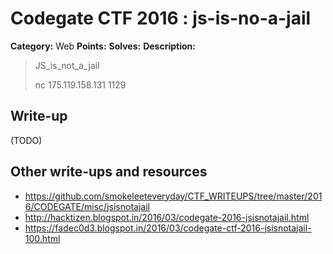 # Codegate CTF 2016 : js-is-no-a-jail

**Category:** Web
**Points:** 
**Solves:** 
**Description:**

> JS_is_not_a_jail
> 
> nc 175.119.158.131 1129
> 


## Write-up

(TODO)

## Other write-ups and resources

* <https://github.com/smokeleeteveryday/CTF_WRITEUPS/tree/master/2016/CODEGATE/misc/jsisnotajail> 
* <http://hacktizen.blogspot.in/2016/03/codegate-2016-jsisnotajail.html>
* <https://fadec0d3.blogspot.in/2016/03/codegate-ctf-2016-jsisnotajail-100.html>
